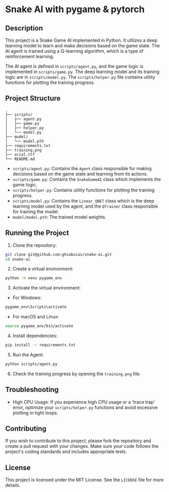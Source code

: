 # Snake AI with pygame & pytorch

## Description

This project is a Snake Game AI implemented in Python. It utilizes a deep learning model to learn and make decisions based on the game state. The AI agent is trained using a Q-learning algorithm, which is a type of reinforcement learning.

The AI agent is defined in `scripts/agent.py`, and the game logic is implemented in `scripts/game.py`. The deep learning model and its training logic are in `scripts/model.py`. The `scripts/helper.py` file contains utility functions for plotting the training progress.

## Project Structure

```
.
├── scripts/
│   ├── agent.py
│   ├── game.py
│   ├── helper.py
│   └── model.py
├── model/
│   └── model.pth
├── requirements.txt
├── training.png
├── arial.ttf
└── README.md
```

- `scripts/agent.py`: Contains the `Agent` class responsible for making decisions based on the game state and learning from its actions.
- `scripts/game.py`: Contains the `SnakeGameAI` class which implements the game logic.
- `scripts/helper.py`: Contains utility functions for plotting the training progress.
- `scripts/model.py`: Contains the `Linear_QNET` class which is the deep learning model used by the agent, and the `QTrainer` class responsible for training the model.
- `model/model.pth`: The trained model weights.

## Running the Project

1. Clone the repository:

```bash
git clone git@github.com:ghsaboias/snake-ai.git
cd snake-ai
```

2. Create a virtual environment:

```bash
python -m venv pygame_env
```

3. Activate the virtual environment:

- For Windows:

```bash
pygame_env\Scripts\activate
```

- For macOS and Linux:

```bash
source pygame_env/bin/activate
```

4. Install dependencies:

```bash
pip install -r requirements.txt
```

5. Run the Agent:

```bash
python scripts/agent.py
```

6. Check the training progress by opening the `training.png` file.

## Troubleshooting

- High CPU Usage: If you experience high CPU usage or a 'trace trap' error, optimize your `scripts/helper.py` functions and avoid excessive plotting in tight loops.

## Contributing

If you wish to contribute to this project, please fork the repository and create a pull request with your changes. Make sure your code follows the project's coding standards and includes appropriate tests.

## License

This project is licensed under the MIT License. See the `LICENSE` file for more details.
